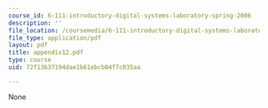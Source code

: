 ```yaml
---
course_id: 6-111-introductory-digital-systems-laboratory-spring-2006
description: ''
file_location: /coursemedia/6-111-introductory-digital-systems-laboratory-spring-2006/72f13b37194dae1b61ebcb04f7c035aa_appendix12.pdf
file_type: application/pdf
layout: pdf
title: appendix12.pdf
type: course
uid: 72f13b37194dae1b61ebcb04f7c035aa

---
```

None